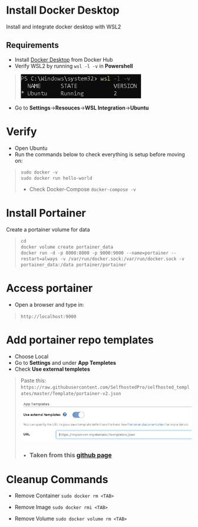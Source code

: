 # Install Docker Desktop
Install and integrate docker desktop with WSL2

## Requirements
- Install [Docker Desktop](https://hub.docker.com/editions/community/docker-ce-desktop-windows/) from Docker Hub
- Verify WSL2 by running ``wsl -l -v`` in **Powershell** 
> ![Powershell-Check](/Images/pwsh_img.PNG)

- Go to **Settings**->**Resouces**->**WSL Integration**->**Ubuntu**

# Verify 
- Open Ubuntu 
- Run the commands below to check everything is setup before moving on:
> ```
> sudo docker -v
> sudo docker run hello-world
> ```
> - Check Docker-Compose
> `docker-compose -v`

# Install Portainer
Create a portainer volume for data
> ```
> cd 
> docker volume create portainer_data
> docker run -d -p 8000:8000 -p 9000:9000 --name=portainer --restart=always -v /var/run/docker.sock:/var/run/docker.sock -v portainer_data:/data portainer/portainer
> ```

# Access portainer
- Open a browser and type in:
> `http://localhost:9000`

# Add portainer repo templates 
- Choose Local
- Go to **Settings** and under **App Templetes**
- Check **Use external templetes**
> Paste this: 
> `https://raw.githubusercontent.com/SelfhostedPro/selfhosted_templates/master/Template/portainer-v2.json`
> 
> ![Repo](Images/portainer-temp.PNG)
> - ### Taken from this [github page](https://github.com/SelfhostedPro/selfhosted_templates)


# Cleanup Commands
- Remove Container
`sudo docker rm <TAB> `

- Remove Image
`sudo docker rmi <TAB>`

- Remove Volume
`sudo docker volume rm <TAB>`
